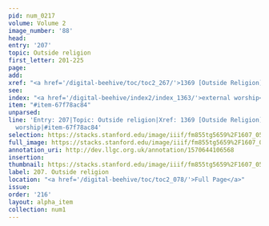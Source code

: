 ```yaml
---
pid: num_0217
volume: Volume 2
image_number: '88'
head: 
entry: '207'
topic: Outside religion
first_letter: 201-225
page: 
add: 
xref: "<a href='/digital-beehive/toc/toc2_267/'>1369 [Outside Religion]</a>"
see: 
index: "<a href='/digital-beehive/index2/index_1363/'>external worship</a>"
item: "#item-67f78ac84"
unparsed: 
line: 'Entry: 207|Topic: Outside religion|Xref: 1369 [Outside Religion]|Index: external
  worship|#item-67f78ac84'
selection: https://stacks.stanford.edu/image/iiif/fm855tg5659%2F1607_0555/768,4046,3034,497/full/0/default.jpg
full_image: https://stacks.stanford.edu/image/iiif/fm855tg5659%2F1607_0555/full/full/0/default.jpg
annotation_uri: http://dev.llgc.org.uk/annotation/1570644106568
insertion: 
thumbnail: https://stacks.stanford.edu/image/iiif/fm855tg5659%2F1607_0555/768,4046,600,180/250,/0/default.jpg
label: 207. Outside religion
location: "<a href='/digital-beehive/toc/toc2_078/'>Full Page</a>"
issue: 
order: '216'
layout: alpha_item
collection: num1
---
```

